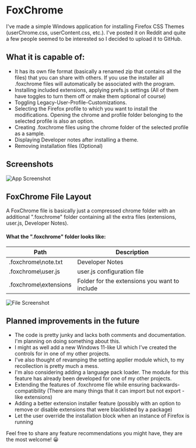 
# FoxChrome

I've made a simple Windows application for installing Firefox CSS Themes (userChrome.css, userContent.css, etc.). I've posted it on Reddit and quite a few people seemed to be interested so I decided to upload it to GitHub. 

## What it is capable of:
- It has its own file format (basically a renamed zip that contains all the files) that you can share with others. If you use the installer all .foxchrome files will automatically be associated with the program.
- Installing included extensions, applying prefs.js settings (All of them have toggles to turn them off or make them optional of course)
- Toggling Legacy-User-Profile-Customizations. 
- Selecting the Firefox profile to which you want to install the modifications. Opening the chrome and profile folder belonging to the selected profile is also an option.
- Creating .foxchrome files using the chrome folder of the selected profile as a sample. 
- Displaying Developer notes after installing a theme. 
- Removing installation files (Optional)

## Screenshots

![App Screenshot](https://cdn.discordapp.com/attachments/702801259014389900/1213541086245421137/image.png?ex=65f5d935&is=65e36435&hm=019f3b6f272a9282ee704dbf9b7b1bf6adf75cdb56a3be0947198cbbeb800098&=&format=webp&quality=lossless)

## FoxChrome File Layout
A FoxChrome file is basically just a compressed chrome folder with an additional ".foxchrome" folder containing all the extra files (extensions, user.js, Developer Notes).

#### What the ".foxchrome" folder looks like:

| Path                  | Description                                                        |
| ----------------------| ------------------------------------------------------------------ |
| .foxchrome\note.txt   | Developer Notes                                                    |
| .foxchrome\user.js    | user.js configuration file                                         |
| .foxchrome\extensions | Folder for the extensions you want to include                      |

![File Screenshot](https://media.discordapp.net/attachments/702801259014389900/1213545399328182283/image.png?ex=65f5dd39&is=65e36839&hm=3c03b7220ae6405e398c2326f3c4f6a78c81dfeb9694e11f45325bda3ed5765a&=&format=webp&quality=lossless)

## Planned improvements in the future 
- The code is pretty junky and lacks both comments and documentation. I'm planning on doing something about this. 
- I might as well add a new Windows 11-like UI which I’ve created the controls for in one of my other projects. 
- I’ve also thought of revamping the setting applier module which, to my recollection is pretty much a mess. 
- I'm also considering adding a language pack loader. The module for this feature has already been developed for one of my other projects.
- Extending the features of .foxchrome file while ensuring backwards-compatibility (There are many things that it can import but not export - like extensions)
- Adding a better extension installer feature (possibly with an option to remove or disable extensions that were blacklisted by a package)
- Let the user override the installation block when an instance of Firefox is running

Feel free to share any feature recommendations you might have, they are the most welcome! 😀


